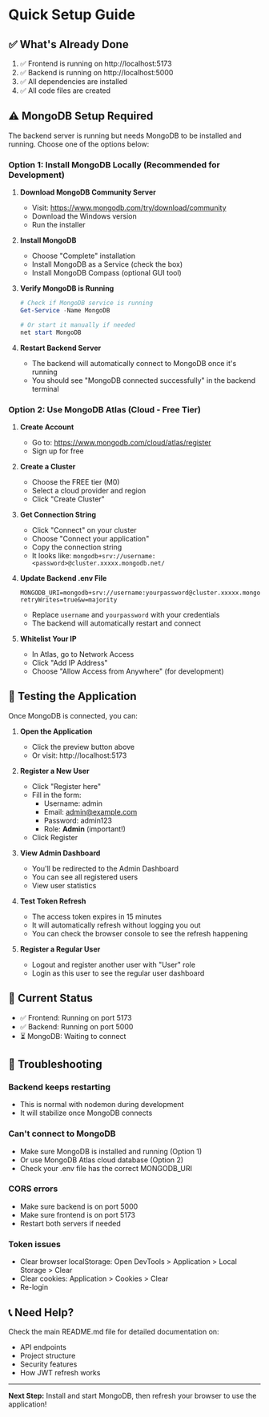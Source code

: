 # Quick Setup Guide

## ✅ What's Already Done

1. ✅ Frontend is running on http://localhost:5173
2. ✅ Backend is running on http://localhost:5000
3. ✅ All dependencies are installed
4. ✅ All code files are created

## ⚠️ MongoDB Setup Required

The backend server is running but needs MongoDB to be installed and running. Choose one of the options below:

### Option 1: Install MongoDB Locally (Recommended for Development)

1. **Download MongoDB Community Server**
   - Visit: https://www.mongodb.com/try/download/community
   - Download the Windows version
   - Run the installer

2. **Install MongoDB**
   - Choose "Complete" installation
   - Install MongoDB as a Service (check the box)
   - Install MongoDB Compass (optional GUI tool)

3. **Verify MongoDB is Running**
   ```powershell
   # Check if MongoDB service is running
   Get-Service -Name MongoDB
   
   # Or start it manually if needed
   net start MongoDB
   ```

4. **Restart Backend Server**
   - The backend will automatically connect to MongoDB once it's running
   - You should see "MongoDB connected successfully" in the backend terminal

### Option 2: Use MongoDB Atlas (Cloud - Free Tier)

1. **Create Account**
   - Go to: https://www.mongodb.com/cloud/atlas/register
   - Sign up for free

2. **Create a Cluster**
   - Choose the FREE tier (M0)
   - Select a cloud provider and region
   - Click "Create Cluster"

3. **Get Connection String**
   - Click "Connect" on your cluster
   - Choose "Connect your application"
   - Copy the connection string
   - It looks like: `mongodb+srv://username:<password>@cluster.xxxxx.mongodb.net/`

4. **Update Backend .env File**
   ```env
   MONGODB_URI=mongodb+srv://username:yourpassword@cluster.xxxxx.mongodb.net/jwt_auth_db?retryWrites=true&w=majority
   ```
   - Replace `username` and `yourpassword` with your credentials
   - The backend will automatically restart and connect

5. **Whitelist Your IP**
   - In Atlas, go to Network Access
   - Click "Add IP Address"
   - Choose "Allow Access from Anywhere" (for development)

## 🚀 Testing the Application

Once MongoDB is connected, you can:

1. **Open the Application**
   - Click the preview button above
   - Or visit: http://localhost:5173

2. **Register a New User**
   - Click "Register here"
   - Fill in the form:
     - Username: admin
     - Email: admin@example.com
     - Password: admin123
     - Role: **Admin** (important!)
   - Click Register

3. **View Admin Dashboard**
   - You'll be redirected to the Admin Dashboard
   - You can see all registered users
   - View user statistics

4. **Test Token Refresh**
   - The access token expires in 15 minutes
   - It will automatically refresh without logging you out
   - You can check the browser console to see the refresh happening

5. **Register a Regular User**
   - Logout and register another user with "User" role
   - Login as this user to see the regular user dashboard

## 📝 Current Status

- ✅ Frontend: Running on port 5173
- ✅ Backend: Running on port 5000
- ⏳ MongoDB: Waiting to connect

## 🔧 Troubleshooting

### Backend keeps restarting
- This is normal with nodemon during development
- It will stabilize once MongoDB connects

### Can't connect to MongoDB
- Make sure MongoDB is installed and running (Option 1)
- Or use MongoDB Atlas cloud database (Option 2)
- Check your .env file has the correct MONGODB_URI

### CORS errors
- Make sure backend is on port 5000
- Make sure frontend is on port 5173
- Restart both servers if needed

### Token issues
- Clear browser localStorage: Open DevTools > Application > Local Storage > Clear
- Clear cookies: Application > Cookies > Clear
- Re-login

## 📞 Need Help?

Check the main README.md file for detailed documentation on:
- API endpoints
- Project structure
- Security features
- How JWT refresh works

---

**Next Step:** Install and start MongoDB, then refresh your browser to use the application!

